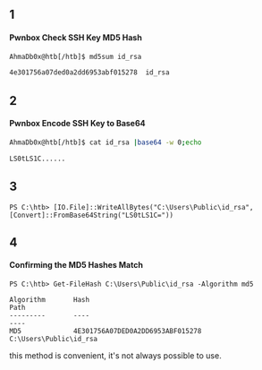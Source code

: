 
## 1
#### Pwnbox Check SSH Key MD5 Hash
```bash
AhmaDb0x@htb[/htb]$ md5sum id_rsa

4e301756a07ded0a2dd6953abf015278  id_rsa
```

## 2
#### Pwnbox Encode SSH Key to Base64
```bash
AhmaDb0x@htb[/htb]$ cat id_rsa |base64 -w 0;echo

LS0tLS1C......
```


## 3
```shell
PS C:\htb> [IO.File]::WriteAllBytes("C:\Users\Public\id_rsa",[Convert]::FromBase64String("LS0tLS1C="))
```

## 4
#### Confirming the MD5 Hashes Match
```powershell-session
PS C:\htb> Get-FileHash C:\Users\Public\id_rsa -Algorithm md5

Algorithm       Hash                                                                   Path
---------       ----                                                                   ----
MD5             4E301756A07DED0A2DD6953ABF015278                                       C:\Users\Public\id_rsa
```

this method is convenient, it's not always possible to use.